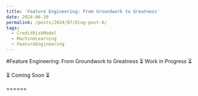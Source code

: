 ```yaml
---
title: 'Feature Engineering: From Groundwork to Greatness'
date: 2024-06-30
permalink: /posts/2024/07/blog-post-4/
tags:
  - CreditRiskModel
  - MachineLearning
  - FeatureEngineering
---
```



#Feature Engineering: From Groundwork to Greatness
⏳   Work in Progress  ⏳ 


⏳   Coming Soon       ⏳

======


